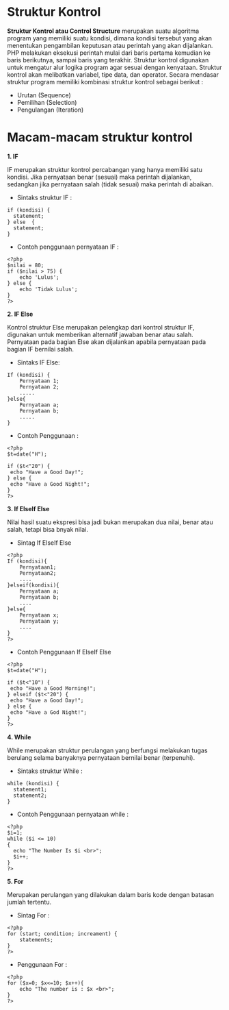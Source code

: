 # Struktur Kontrol 
__Struktur Kontrol atau Control Structure__ merupakan suatu algoritma program yang memiliki suatu kondisi, dimana kondisi tersebut yang akan menentukan pengambilan keputusan atau perintah yang akan dijalankan.
PHP melakukan eksekusi perintah mulai dari baris pertama kemudian ke baris berikutnya, sampai baris yang terakhir. Struktur kontrol digunakan untuk mengatur alur logika program agar sesuai dengan kenyataan. Struktur kontrol akan melibatkan variabel, tipe data, dan operator. Secara mendasar struktur program memiliki kombinasi struktur kontrol sebagai berikut :
* Urutan (Sequence)
* Pemilihan (Selection)
* Pengulangan (Iteration)

# Macam-macam struktur kontrol
**1. IF**

IF merupakan struktur kontrol percabangan yang hanya memiliki satu kondisi. Jika pernyataan benar (sesuai) maka perintah dijalankan, sedangkan jika pernyataan salah (tidak sesuai) maka perintah di abaikan. 
* Sintaks struktur IF :
```pernyataan if
if (kondisi) {
  statement;
} else  {
  statement;
}
```
* Contoh penggunaan pernyataan IF :
```contoh penggunaan pernyataan IF :
<?php
$nilai = 80;
if ($nilai > 75) {
	echo 'Lulus';
} else {
	echo 'Tidak Lulus';
}
?>
```

**2. IF Else**

Kontrol struktur Else merupakan pelengkap dari kontrol struktur IF, digunakan untuk memberikan alternatif jawaban benar atau salah. Pernyataan pada bagian Else akan dijalankan apabila pernyataan pada bagian IF bernilai salah.

* Sintaks IF Else:
```pernyataan if else
If (kondisi) {
    Pernyataan 1;
    Pernyataan 2;
    .....
}else{
    Pernyataan a;
    Pernyataan b;
    .....
}
```

* Contoh Penggunaan : 
```penggunaan if else
<?php
$t=date("H");

if ($t<"20") {
 echo "Have a Good Day!";
} else {
 echo "Have a Good Night!";
}
?>
```

**3. If ElseIf Else**

Nilai hasil suatu ekspresi bisa jadi bukan merupakan dua nilai, benar atau salah, tetapi bisa bnyak nilai.
* Sintag If ElseIf Else
```sitag if ElseIf Else
<?php
If (kondisi){
    Pernyataan1;
    Pernyataan2;
    ....
}elseif(kondisi){
    Pernyataan a;
    Pernyataan b;
    ....
}else{
    Pernyataan x;
    Pernyataan y;
    ....
}
?>
```
* Contoh Penggunaan If ElseIf Else
```penggunaan If ElseIf ELse
<?php
$t=date("H");

if ($t<"10") {
 echo "Have a Good Morning!";
} elseif ($t<"20") {
 echo "Have a Good Day!";
} else {
 echo "Have a God Night!";
}
?>
```

**4. While**

While merupakan struktur perulangan yang berfungsi melakukan tugas berulang selama banyaknya pernyataan bernilai benar (terpenuhi). 
* Sintaks struktur While :
```sintaks while
while (kondisi) {
  statement1;
  statement2;
}
```
* Contoh Penggunaan pernyataan while :
```contoh penggunaan
<?php
$i=1;
while ($i <= 10)
{
  echo "The Number Is $i <br>";
  $i++;
}
?>
```

**5. For**

Merupakan perulangan yang dilakukan dalam baris kode dengan batasan
jumlah tertentu.
* Sintag For : 
```sitag for
<?php
for (start; condition; increament) {
    statements;
}
?>
```
* Penggunaan For : 
```contoh penggunaan for
<?php
for ($x=0; $x<=10; $x++){
    echo "The number is : $x <br>";
}
?>
```

